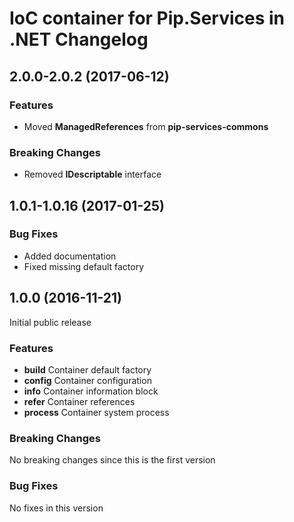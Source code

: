 # IoC container for Pip.Services in .NET Changelog

## <a name="2.0.0-2.0.2"></a> 2.0.0-2.0.2 (2017-06-12)

### Features
* Moved **ManagedReferences** from **pip-services-commons**

### Breaking Changes
* Removed **IDescriptable** interface

## <a name="1.0.1-1.0.16"></a> 1.0.1-1.0.16 (2017-01-25)

### Bug Fixes
* Added documentation
* Fixed missing default factory

## <a name="1.0.0"></a> 1.0.0 (2016-11-21)

Initial public release

### Features
* **build** Container default factory
* **config** Container configuration
* **info** Container information block
* **refer** Container references
* **process** Container system process

### Breaking Changes
No breaking changes since this is the first version

### Bug Fixes
No fixes in this version

